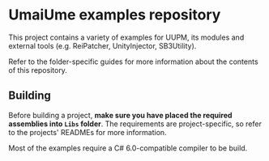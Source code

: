 # UmaiUme examples repository

This project contains a variety of examples for UUPM, its modules and external tools (e.g. ReiPatcher, UnityInjector, SB3Utility).

Refer to the folder-specific guides for more information about the contents of this repository.

## Building
Before building a project, **make sure you have placed the required assemblies into `Libs` folder**.
The requirements are project-specific, so refer to the projects' READMEs for more information.

Most of the examples require a C# 6.0-compatible compiler to be build.
